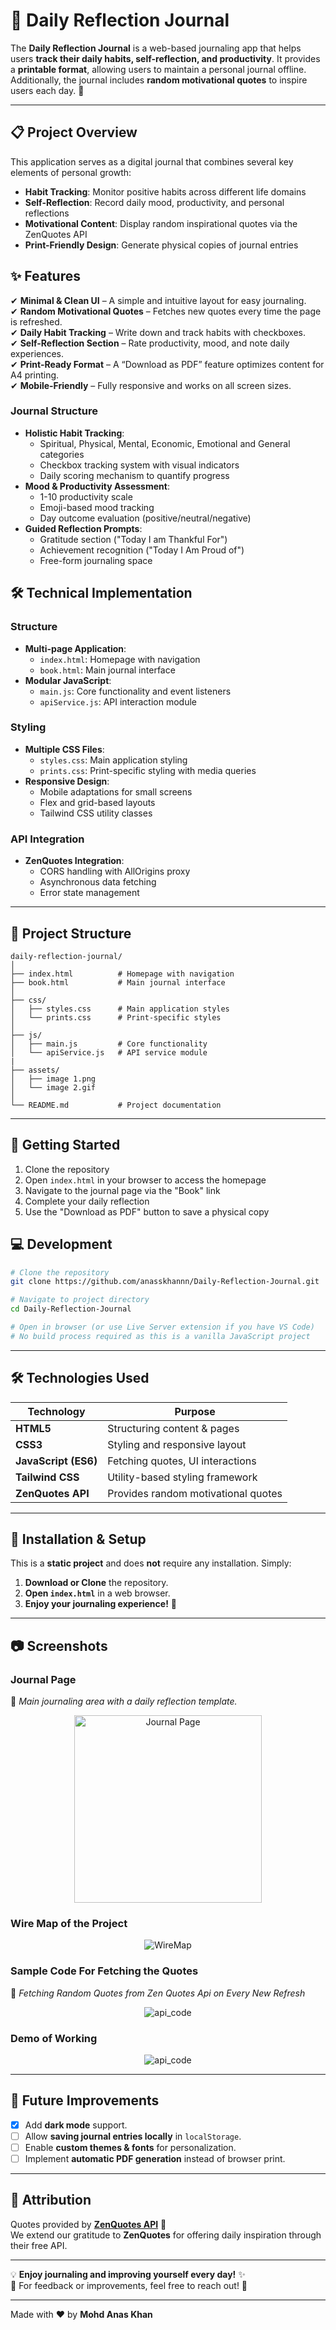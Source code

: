 # 📝 Daily Reflection Journal

The **Daily Reflection Journal** is a web-based journaling app that helps users **track their daily habits, self-reflection, and productivity**. It provides a **printable format**, allowing users to maintain a personal journal offline. Additionally, the journal includes **random motivational quotes** to inspire users each day. 🚀

---
## 📋 Project Overview

This application serves as a digital journal that combines several key elements of personal growth:
- **Habit Tracking**: Monitor positive habits across different life domains
- **Self-Reflection**: Record daily mood, productivity, and personal reflections
- **Motivational Content**: Display random inspirational quotes via the ZenQuotes API
- **Print-Friendly Design**: Generate physical copies of journal entries



## **✨ Features**
✔ **Minimal & Clean UI** – A simple and intuitive layout for easy journaling.  
✔ **Random Motivational Quotes** – Fetches new quotes every time the page is refreshed.  
✔ **Daily Habit Tracking** – Write down and track habits with checkboxes.  
✔ **Self-Reflection Section** – Rate productivity, mood, and note daily experiences.  
✔ **Print-Ready Format** – A “Download as PDF” feature optimizes content for A4 printing.  
✔ **Mobile-Friendly** – Fully responsive and works on all screen sizes.  

### Journal Structure
- **Holistic Habit Tracking**:
  - Spiritual, Physical, Mental, Economic, Emotional and General categories
  - Checkbox tracking system with visual indicators
  - Daily scoring mechanism to quantify progress
- **Mood & Productivity Assessment**:
  - 1-10 productivity scale
  - Emoji-based mood tracking
  - Day outcome evaluation (positive/neutral/negative)
- **Guided Reflection Prompts**:
  - Gratitude section ("Today I am Thankful For")
  - Achievement recognition ("Today I Am Proud of")
  - Free-form journaling space

## 🛠️ Technical Implementation

### Structure
- **Multi-page Application**:
  - `index.html`: Homepage with navigation
  - `book.html`: Main journal interface
- **Modular JavaScript**:
  - `main.js`: Core functionality and event listeners
  - `apiService.js`: API interaction module

### Styling
- **Multiple CSS Files**:
  - `styles.css`: Main application styling
  - `prints.css`: Print-specific styling with media queries
- **Responsive Design**:
  - Mobile adaptations for small screens
  - Flex and grid-based layouts
  - Tailwind CSS utility classes

### API Integration
- **ZenQuotes Integration**:
  - CORS handling with AllOrigins proxy
  - Asynchronous data fetching
  - Error state management

---

## **📂 Project Structure**
```
daily-reflection-journal/
│
├── index.html          # Homepage with navigation
├── book.html           # Main journal interface
│
├── css/
│   ├── styles.css      # Main application styles
│   └── prints.css      # Print-specific styles
│
├── js/
│   ├── main.js         # Core functionality
│   └── apiService.js   # API service module
|
├── assets/
│   ├── image 1.png  
│   └── image 2.gif  
│
└── README.md           # Project documentation
```


---
## 🚀 Getting Started

1. Clone the repository
2. Open `index.html` in your browser to access the homepage
3. Navigate to the journal page via the "Book" link
4. Complete your daily reflection
5. Use the "Download as PDF" button to save a physical copy

## 💻 Development

```bash
# Clone the repository
git clone https://github.com/anasskhannn/Daily-Reflection-Journal.git

# Navigate to project directory
cd Daily-Reflection-Journal

# Open in browser (or use Live Server extension if you have VS Code)
# No build process required as this is a vanilla JavaScript project
```

---

## **🛠 Technologies Used**
| Technology      | Purpose |
|----------------|---------|
| **HTML5**      | Structuring content & pages |
| **CSS3**       | Styling and responsive layout |
| **JavaScript (ES6)** | Fetching quotes, UI interactions |
| **Tailwind CSS** | Utility-based styling framework |
| **ZenQuotes API** | Provides random motivational quotes |

---

## **🔧 Installation & Setup**
This is a **static project** and does **not** require any installation. Simply:
1. **Download or Clone** the repository.
2. **Open `index.html`** in a web browser.
3. **Enjoy your journaling experience!** 🎯

---

## **📷 Screenshots**

### **Journal Page**
📌 *Main journaling area with a daily reflection template.*

<div align="center">
    <img src="assets/00001.jpg" alt="Journal Page" width="300" />
</div>

### **Wire Map of the Project**
<div align="center">
    <img src="assets/Wire Map of Habit Tracker.svg" alt="WireMap"/>
</div>

### **Sample Code For Fetching the Quotes**
📌 *Fetching Random Quotes from Zen Quotes Api on Every New Refresh*
<div align="center">
    <img src="assets/code.png" alt="api_code"/>
</div>

### **Demo of Working**
<div align="center">
    <img src="assets/Demo of Journal Page.gif" alt="api_code"/>
</div>

---

## **🌟 Future Improvements**
- [X] Add **dark mode** support.  
- [ ] Allow **saving journal entries locally** in `localStorage`.  
- [ ] Enable **custom themes & fonts** for personalization.  
- [ ] Implement **automatic PDF generation** instead of browser print.  

---

## **📢 Attribution**
Quotes provided by **[ZenQuotes API](https://zenquotes.io/)** 🧘  
We extend our gratitude to **ZenQuotes** for offering daily inspiration through their free API.

---

💡 **Enjoy journaling and improving yourself every day!** ✨  
📧 For feedback or improvements, feel free to reach out! 🚀

---
Made with ❤️ by **Mohd Anas Khan**